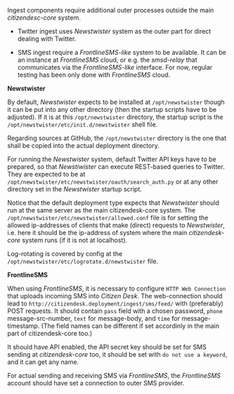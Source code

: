 
Ingest components require additional outer processes outside the main _citizendesc-core_ system.

+ Twitter ingest uses _Newstwister_ system as the outer part for direct dealing with Twitter.

+ SMS ingest require a _FrontlineSMS-like_ system to be available. It can be an instance at _FrontlineSMS_ cloud,
or e.g. the _smsd-relay_ that communicates via the _FrontlineSMS-like_ interface.
For now, regular testing has been only done with _FrontlineSMS_ cloud.

**Newstwister**

By default, _Newstwister_ expects to be installed at `/opt/newstwister` though it can be put into any other directory (then the startup scripts have to be adjusted). If it is at this `/opt/newstwister` directory, the startup script is the `/opt/newstwister/etc/init.d/newstwister` shell file.

Regarding sources at GitHub, the `/opt/newstwister` directory is the one that shall be copied into the actual deployment directory.

For running the _Newstwister_ system, default Twitter API keys have to be prepared, so that _Newstiwister_ can execute REST-based queries to Twitter. They are expected to be at `/opt/newstwister/etc/newstwister/oauth/search_auth.py` or at any other directory set in the _Newstwister_ startup script.

Notice that the default deployment type expects that _Newstwister_ should run at the same server as the main citizendesk-core system. The `/opt/newstwister/etc/newstwister/allowed.conf` file is for setting the allowed ip-addresses of clients that make (direct) requests to _Newstwister_, i.e. here it should be the ip-address of system where the main _citizendesk-core_ system runs (if it is not at localhost).

Log-rotating is covered by config at the `/opt/newstwister/etc/logrotate.d/newstwister` file.

**FrontlineSMS**

When using _FrontlineSMS_, it is necessary to configure `HTTP Web Connection` that uploads incoming SMS into _Citizen Desk_. The web-connection should lead to `http://citizendesk.deployment/ingest/sms/feed/` with (preferably) POST requests. It should contain `pass` field with a chosen password, `phone` message-src-number, `text` for message-body, and `time` for message-timestamp. (The field names can be different if set accordinly in the main part of citizendesk-core too.)

It should have API enabled, the API secret key should be set for SMS sending at _citizendesk-core_ too, it should be set with `do not use a keyword`, and it can get any name.

For actual sending and receiving SMS via _FrontlineSMS_, the _FrontlineSMS_ account should have set a connection to outer SMS provider.

